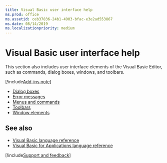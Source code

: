 ```yaml
---
title: Visual Basic user interface help
ms.prod: office
ms.assetid: ceb37836-24b1-4903-bfac-e3e2ad553867
ms.date: 08/14/2019
ms.localizationpriority: medium
---
```



# Visual Basic user interface help

This section also includes user interface elements of the Visual Basic Editor, such as commands, dialog boxes, windows, and toolbars.

[!include[Add-ins note](~/includes/addinsnote.md)]

- [Dialog boxes](../dialog-boxes.md)
- [Error messages](../error-messages.md)
- [Menus and commands](../menus-commands.md)
- [Toolbars](../toolbars.md)
- [Window elements](../window-elements.md)


## See also

- [Visual Basic language reference](visual-basic-language-reference.md)
- [Visual Basic for Applications language reference](https://docs.microsoft.com/office/vba/api/overview/language-reference)

[!include[Support and feedback](~/includes/feedback-boilerplate.md)]
